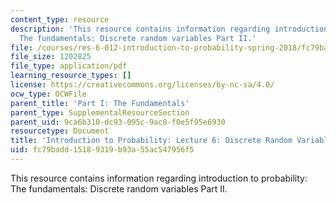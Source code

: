 ```yaml
---
content_type: resource
description: 'This resource contains information regarding introduction to probability:
  The fundamentals: Discrete random variables Part II.'
file: /courses/res-6-012-introduction-to-probability-spring-2018/fc79badd15189319b93a55ac547956f5_MITRES_6_012S18_L06AS.pdf
file_size: 1202825
file_type: application/pdf
learning_resource_types: []
license: https://creativecommons.org/licenses/by-nc-sa/4.0/
ocw_type: OCWFile
parent_title: 'Part I: The Fundamentals'
parent_type: SupplementalResourceSection
parent_uid: 9ca6b310-dc93-095c-9ac0-f0e5f95e6930
resourcetype: Document
title: 'Introduction to Probability: Lecture 6: Discrete Random Variables Part II'
uid: fc79badd-1518-9319-b93a-55ac547956f5
---
```

This resource contains information regarding introduction to probability: The fundamentals: Discrete random variables Part II.